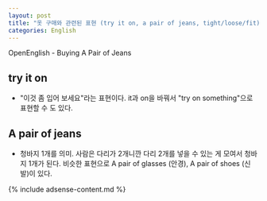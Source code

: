 ```yaml
---
layout: post
title: "옷 구매와 관련된 표현 (try it on, a pair of jeans, tight/loose/fit)"
categories: English
---
```


OpenEnglish - Buying A Pair of Jeans

## try it on
- "이것 좀 입어 보세요"라는 표현이다. it과 on을 바꿔서 "try on something"으로 표현할 수 도 있다.

## A pair of jeans
- 청바지 1개를 의미. 사람은 다리가 2개니깐 다리 2개를 넣을 수 있는 게 모여서 청바지 1개가 된다. 비슷한 표현으로 A pair of glasses (안경), A pair of shoes (신발)이 있다.

{% include adsense-content.md %}

